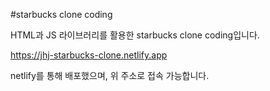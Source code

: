 #starbucks clone coding

HTML과 JS 라이브러리를 활용한 starbucks clone coding입니다.

https://jhj-starbucks-clone.netlify.app

netlify를 통해 배포했으며, 위 주소로 접속 가능합니다.
